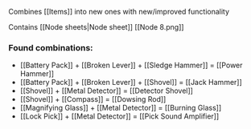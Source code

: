 Combines [[Items]] into new ones with new/improved functionality


Contains [[Node sheets|Node sheet]] [[Node 8.png]]

### Found combinations:
- [[Battery Pack]] + [[Broken Lever]] + [[Sledge Hammer]] = [[Power Hammer]]
- [[Battery Pack]] + [[Broken Lever]] + [[Shovel]] = [[Jack Hammer]]
- [[Shovel]] + [[Metal Detector]] = [[Detector Shovel]]
- [[Shovel]] + [[Compass]] = [[Dowsing Rod]]
- [[Magnifying Glass]] + [[Metal Detector]] = [[Burning Glass]]
- [[Lock Pick]] + [[Metal Detector]] = [[Pick Sound Amplifier]]